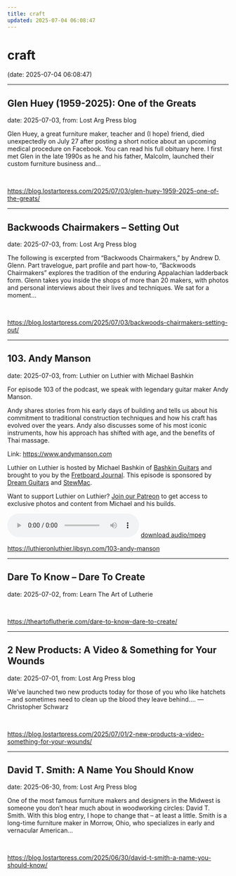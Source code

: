 ```yaml
---
title: craft
updated: 2025-07-04 06:08:47
---
```


# craft

(date: 2025-07-04 06:08:47)

---

## Glen Huey (1959-2025): One of the Greats

date: 2025-07-03, from: Lost Arg Press blog

Glen Huey, a great furniture maker, teacher and (I hope) friend, died unexpectedly on July 27 after posting a short notice about an upcoming medical procedure on Facebook. You can read his full obituary here. I first met Glen in the late 1990s as he and his father, Malcolm, launched their custom furniture business and... 

<br> 

<https://blog.lostartpress.com/2025/07/03/glen-huey-1959-2025-one-of-the-greats/>

---

## Backwoods Chairmakers – Setting Out

date: 2025-07-03, from: Lost Arg Press blog

The following is excerpted from “Backwoods Chairmakers,” by Andrew D. Glenn. Part travelogue, part profile and part how-to, “Backwoods Chairmakers” explores the tradition of the enduring Appalachian ladderback form. Glenn takes you inside the shops of more than 20 makers, with photos and personal interviews about their lives and techniques. We sat for a moment... 

<br> 

<https://blog.lostartpress.com/2025/07/03/backwoods-chairmakers-setting-out/>

---

## 103. Andy Manson

date: 2025-07-03, from: Luthier on Luthier with Michael Bashkin

<p>For episode 103 of the podcast, we speak with legendary guitar maker Andy Manson.</p> <p>Andy shares stories from his early days of building and tells us about his commitment to traditional construction techniques and how his craft has evolved over the years. Andy also discusses some of his most iconic instruments, how his approach has shifted with age, and the benefits of Thai massage.</p> <p>Link: <a href= "https://www.andymanson.com">https://www.andymanson.com</a></p> <p>Luthier on Luthier is hosted by Michael Bashkin of <a href= "https://www.bashkinguitars.com">Bashkin Guitars</a> and brought to you by the <a href= "https://shop.fretboardjournal.com/products/fretboard-journal-annual-subscription"> Fretboard Journal</a>. This episode is sponsored by <a href= "https://www.dreamguitars.com/">Dream Guitars</a> and <a href= "https://www.stewmac.com/?irclickid=VA-TmuXZ%3AxyPUn0Ut-05ZTupUkHUPAzGE2bmy00&utm_source=3755630&utm_medium=Impact&utm_campaign=3755630&utm_content=Online%20Tracking%20Link_1303370&irgwc=1&partner=Fretboard%20Journal&mpid=3755630&group="> StewMac</a>.</p> <p>Want to support Luthier on Luthier? <a href= "https://www.patreon.com/luthieronluthier">Join our Patreon</a> to get access to exclusive photos and content from Michael and his builds.</p> 

<audio crossorigin="anonymous" controls="controls">
<source type="audio/mpeg" src="https://traffic.libsyn.com/secure/luthieronluthier/LOL103.mp3?dest-id=480616"></source>
</audio> <a href="https://traffic.libsyn.com/secure/luthieronluthier/LOL103.mp3?dest-id=480616" target="_blank">download audio/mpeg</a><br> 

<https://luthieronluthier.libsyn.com/103-andy-manson>

---

## Dare To Know – Dare To Create

date: 2025-07-02, from: Learn The Art of Lutherie

 

<br> 

<https://theartoflutherie.com/dare-to-know-dare-to-create/>

---

## 2 New Products: A Video & Something for Your Wounds

date: 2025-07-01, from: Lost Arg Press blog

We’ve launched two new products today for those of you who like hatchets – and sometimes need to clean up the blood they leave behind&#8230;. — Christopher Schwarz 

<br> 

<https://blog.lostartpress.com/2025/07/01/2-new-products-a-video-something-for-your-wounds/>

---

## David T. Smith: A Name You Should Know

date: 2025-06-30, from: Lost Arg Press blog

One of the most famous furniture makers and designers in the Midwest is someone you don’t hear much about in woodworking circles: David T. Smith. With this blog entry, I hope to change that – at least a little. Smith is a long-time furniture maker in Morrow, Ohio, who specializes in early and vernacular American... 

<br> 

<https://blog.lostartpress.com/2025/06/30/david-t-smith-a-name-you-should-know/>

